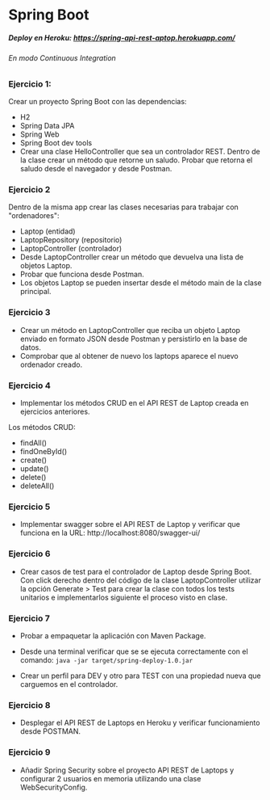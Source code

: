 # Spring Boot

##### Deploy en Heroku: https://spring-api-rest-aptop.herokuapp.com/

###### En modo Continuous Integration

### Ejercicio 1:
Crear un proyecto Spring Boot con las dependencias:
* H2
* Spring Data JPA
* Spring Web
* Spring Boot dev tools
* Crear una clase HelloController que sea un controlador REST. Dentro de la clase crear un método que retorne un saludo. Probar que retorna el saludo desde el navegador y desde Postman.

### Ejercicio 2

Dentro de la misma app crear las clases necesarias para trabajar con "ordenadores":

* Laptop (entidad)
* LaptopRepository (repositorio)
* LaptopController (controlador)
* Desde LaptopController crear un método que devuelva una lista de objetos Laptop.
* Probar que funciona desde Postman.
* Los objetos Laptop se pueden insertar desde el método main de la clase principal.

### Ejercicio 3

* Crear un método en LaptopController que reciba un objeto Laptop enviado en formato JSON desde Postman y persistirlo en la base de datos.
* Comprobar que al obtener de nuevo los laptops aparece el nuevo ordenador creado.

### Ejercicio 4

* Implementar los métodos CRUD en el API REST de Laptop creada en ejercicios anteriores.

Los métodos CRUD:

* findAll()
* findOneById()
* create()
* update()
* delete()
* deleteAll()

### Ejercicio 5

* Implementar swagger sobre el API REST de Laptop y verificar que funciona en la URL: http://localhost:8080/swagger-ui/

### Ejercicio 6

* Crear casos de test para el controlador de Laptop desde Spring Boot. Con click derecho dentro del código de la clase LaptopController utilizar la opción Generate > Test para crear la clase con todos los tests unitarios e implementarlos siguiente el proceso visto en clase.

### Ejercicio 7

* Probar a empaquetar la aplicación con Maven Package.

* Desde una terminal verificar que se se ejecuta correctamente con el comando:
`java -jar target/spring-deploy-1.0.jar`

* Crear un perfil para DEV y otro para TEST con una propiedad nueva que carguemos en el controlador.

### Ejercicio 8

* Desplegar el API REST de Laptops en Heroku y verificar funcionamiento desde POSTMAN.

### Ejercicio 9

* Añadir Spring Security sobre el proyecto API REST de Laptops y configurar 2 usuarios en memoria utilizando una clase WebSecurityConfig.
